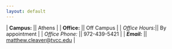 ```yaml
---
layout: default
---
```


| <strong>Campus:</strong>      || Athens                   |
| **Office:**       || Off Campus |
| *Office Hours:*|| By appointment  |
| *Office Phone:* || 972-439-5421   |
| ***Email:***        || matthew.cleaver@tvcc.edu |
